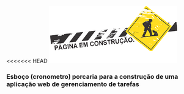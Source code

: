 <<<<<<< HEAD
<img border-radious="12%" alt="Valter-github" src="./src/construcao.png">

### Esboço (cronometro) porcaria para a construção de uma aplicação web de gerenciamento de tarefas